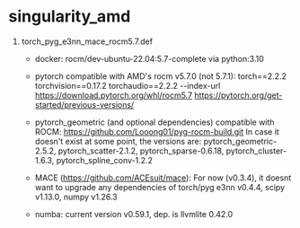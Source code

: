 # singularity_amd

1. torch_pyg_e3nn_mace_rocm5.7.def
   
   - docker: rocm/dev-ubuntu-22.04:5.7-complete via python:3.10
     
   - pytorch compatible with AMD's rocm v5.7.0 (not 5.7.1):
     torch==2.2.2 torchvision==0.17.2 torchaudio==2.2.2 --index-url https://download.pytorch.org/whl/rocm5.7
     https://pytorch.org/get-started/previous-versions/
     
   - pytorch_geometric (and optional dependencies) compatible with ROCM:
     https://github.com/Looong01/pyg-rocm-build.git
     In case it doesn't exist at some point, the versions are:
     pytorch_geometric-2.5.2, pytorch_scatter-2.1.2, pytorch_sparse-0.6.18, pytorch_cluster-1.6.3, pytorch_spline_conv-1.2.2

   - MACE (https://github.com/ACEsuit/mace): 
     For now (v0.3.4), it doesnt want to upgrade any dependencies of torch/pyg
     e3nn v0.4.4, scipy v1.13.0, numpy v1.26.3

   - numba:
     current version v0.59.1, dep. is llvmlite 0.42.0
